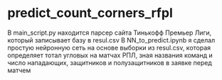 # predict_count_corners_rfpl
В main_script.py находится парсер сайта Тинькофф Премьер Лиги, который записывает базу в resul.csv
В NN_to_predict.ipynb я сделал простую нейронную сеть на основе выборки из resul.csv, которая определяет тотал угловых на матчах РПЛ, зная названия команд и число нападающих, защитников и полузащитников в заявке перед матчем
